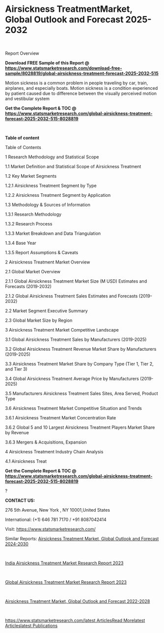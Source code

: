 <h1>Airsickness TreatmentMarket, Global Outlook and Forecast 2025-2032</h1><br/><p>Report Overview</p>
 
 
 
 <p><strong>Download FREE Sample of this Report @ <a href="https://www.statsmarketresearch.com/download-free-sample/8028819/global-airsickness-treatment-forecast-2025-2032-515">https://www.statsmarketresearch.com/download-free-sample/8028819/global-airsickness-treatment-forecast-2025-2032-515</a></strong></p>
 
 
 
 <p>Motion sickness is a common problem in people traveling by car, train, airplanes, and especially boats. Motion sickness is a condition experienced by patient caused due to difference between the visually perceived motion and vestibular system</p>
 
 
 
 <div><b>Get the Complete Report & TOC @ <a href="https://www.statsmarketresearch.com/global-airsickness-treatment-forecast-2025-2032-515-8028819">https://www.statsmarketresearch.com/global-airsickness-treatment-forecast-2025-2032-515-8028819</a></b></div>
 
 
 
 <p><br />
 
 <b>Table of content</b></p>
 
 
 
 <p>Table of Contents<br />
 
 1 Research Methodology and Statistical Scope<br />
 
 1.1 Market Definition and Statistical Scope of Airsickness Treatment<br />
 
 1.2 Key Market Segments<br />
 
 1.2.1 Airsickness Treatment Segment by Type<br />
 
 1.2.2 Airsickness Treatment Segment by Application<br />
 
 1.3 Methodology & Sources of Information<br />
 
 1.3.1 Research Methodology<br />
 
 1.3.2 Research Process<br />
 
 1.3.3 Market Breakdown and Data Triangulation<br />
 
 1.3.4 Base Year<br />
 
 1.3.5 Report Assumptions & Caveats<br />
 
 2 Airsickness Treatment Market Overview<br />
 
 2.1 Global Market Overview<br />
 
 2.1.1 Global Airsickness Treatment Market Size (M USD) Estimates and Forecasts (2019-2032)<br />
 
 2.1.2 Global Airsickness Treatment Sales Estimates and Forecasts (2019-2032)<br />
 
 2.2 Market Segment Executive Summary<br />
 
 2.3 Global Market Size by Region<br />
 
 3 Airsickness Treatment Market Competitive Landscape<br />
 
 3.1 Global Airsickness Treatment Sales by Manufacturers (2019-2025)<br />
 
 3.2 Global Airsickness Treatment Revenue Market Share by Manufacturers (2019-2025)<br />
 
 3.3 Airsickness Treatment Market Share by Company Type (Tier 1, Tier 2, and Tier 3)<br />
 
 3.4 Global Airsickness Treatment Average Price by Manufacturers (2019-2025)<br />
 
 3.5 Manufacturers Airsickness Treatment Sales Sites, Area Served, Product Type<br />
 
 3.6 Airsickness Treatment Market Competitive Situation and Trends<br />
 
 3.6.1 Airsickness Treatment Market Concentration Rate<br />
 
 3.6.2 Global 5 and 10 Largest Airsickness Treatment Players Market Share by Revenue<br />
 
 3.6.3 Mergers & Acquisitions, Expansion<br />
 
 4 Airsickness Treatment Industry Chain Analysis<br />
 
 4.1 Airsickness Treat</p>
 
 
 
 <div><b>Get the Complete Report & TOC @ <a href="https://www.statsmarketresearch.com/global-airsickness-treatment-forecast-2025-2032-515-8028819">https://www.statsmarketresearch.com/global-airsickness-treatment-forecast-2025-2032-515-8028819</a></b></div>
 
 
 
 <p>? </p>
 
 
 
 <p><b>CONTACT US:</b><br />
 
 276 5th Avenue, New York , NY 10001,United States<br />
 
 International: (+1) 646 781 7170 / +91 8087042414<br />
 
 Visit: <a href="https://www.statsmarketresearch.com/">https://www.statsmarketresearch.com/</a><br />
 
 Similar Reports: <a href="https://www.statsmarketresearch.com/global-airsickness-treatment-forecast-2025-2032-515-8028819">Airsickness Treatment Market, Global Outlook and Forecast 2024-2030</a><br />
 
 <br />
 
 <a href="https://www.statsmarketresearch.com/global-airsickness-treatment-forecast-2025-2032-515-8028819">India Airsickness Treatment Market Research Report 2023</a><br />
 
 <br />
 
 <a href="https://www.statsmarketresearch.com/global-airsickness-treatment-forecast-2025-2032-515-8028819">Global Airsickness Treatment Market Research Report 2023</a><br />
 
 <br />
 
 <a href="https://www.statsmarketresearch.com/global-airsickness-treatment-forecast-2025-2032-515-8028819">Airsickness Treatment Market, Global Outlook and Forecast 2022-2028</a><br />
 
 <br />
 
 <a href="https://gyeongbokgung.com">https://www.statsmarketresearch.com/</a><a href="https://hallyeomaritime.com">latest Articles</a><a href="https://jingwansa.com">Read More</a><a href="https://nguoiviet.jp/">latest Articles</a><a href="https://www.intelmarketresearch.com/">latest Publications</a></p>